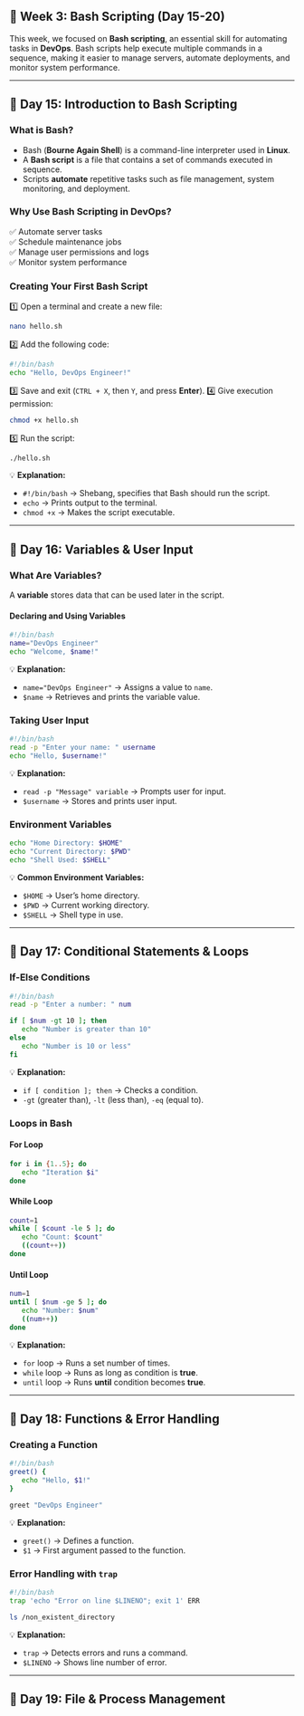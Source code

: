 ## **📌 Week 3: Bash Scripting (Day 15-20)**
This week, we focused on **Bash scripting**, an essential skill for automating tasks in **DevOps**. Bash scripts help execute multiple commands in a sequence, making it easier to manage servers, automate deployments, and monitor system performance.

---

## **🔹 Day 15: Introduction to Bash Scripting**

### **What is Bash?**
- Bash (**Bourne Again Shell**) is a command-line interpreter used in **Linux**.
- A **Bash script** is a file that contains a set of commands executed in sequence.
- Scripts **automate** repetitive tasks such as file management, system monitoring, and deployment.

### **Why Use Bash Scripting in DevOps?**
✅ Automate server tasks  
✅ Schedule maintenance jobs  
✅ Manage user permissions and logs  
✅ Monitor system performance  

### **Creating Your First Bash Script**
1️⃣ Open a terminal and create a new file:
   ```bash
   nano hello.sh
   ```
2️⃣ Add the following code:
   ```bash
   #!/bin/bash
   echo "Hello, DevOps Engineer!"
   ```
3️⃣ Save and exit (`CTRL + X`, then `Y`, and press **Enter**).
4️⃣ Give execution permission:
   ```bash
   chmod +x hello.sh
   ```
5️⃣ Run the script:
   ```bash
   ./hello.sh
   ```
💡 **Explanation:**
- `#!/bin/bash` → Shebang, specifies that Bash should run the script.
- `echo` → Prints output to the terminal.
- `chmod +x` → Makes the script executable.

---

## **🔹 Day 16: Variables & User Input**

### **What Are Variables?**
A **variable** stores data that can be used later in the script.

#### **Declaring and Using Variables**
```bash
#!/bin/bash
name="DevOps Engineer"
echo "Welcome, $name!"
```
💡 **Explanation:**
- `name="DevOps Engineer"` → Assigns a value to `name`.
- `$name` → Retrieves and prints the variable value.

### **Taking User Input**
```bash
#!/bin/bash
read -p "Enter your name: " username
echo "Hello, $username!"
```
💡 **Explanation:**
- `read -p "Message" variable` → Prompts user for input.
- `$username` → Stores and prints user input.

### **Environment Variables**
```bash
echo "Home Directory: $HOME"
echo "Current Directory: $PWD"
echo "Shell Used: $SHELL"
```
💡 **Common Environment Variables:**
- `$HOME` → User’s home directory.
- `$PWD` → Current working directory.
- `$SHELL` → Shell type in use.

---

## **🔹 Day 17: Conditional Statements & Loops**

### **If-Else Conditions**
```bash
#!/bin/bash
read -p "Enter a number: " num

if [ $num -gt 10 ]; then
   echo "Number is greater than 10"
else
   echo "Number is 10 or less"
fi
```
💡 **Explanation:**
- `if [ condition ]; then` → Checks a condition.
- `-gt` (greater than), `-lt` (less than), `-eq` (equal to).

### **Loops in Bash**
#### **For Loop**
```bash
for i in {1..5}; do
   echo "Iteration $i"
done
```
#### **While Loop**
```bash
count=1
while [ $count -le 5 ]; do
   echo "Count: $count"
   ((count++))
done
```
#### **Until Loop**
```bash
num=1
until [ $num -ge 5 ]; do
   echo "Number: $num"
   ((num++))
done
```
💡 **Explanation:**
- `for` loop → Runs a set number of times.
- `while` loop → Runs as long as condition is **true**.
- `until` loop → Runs **until** condition becomes **true**.

---

## **🔹 Day 18: Functions & Error Handling**

### **Creating a Function**
```bash
#!/bin/bash
greet() {
   echo "Hello, $1!"
}

greet "DevOps Engineer"
```
💡 **Explanation:**
- `greet()` → Defines a function.
- `$1` → First argument passed to the function.

### **Error Handling with `trap`**
```bash
#!/bin/bash
trap 'echo "Error on line $LINENO"; exit 1' ERR

ls /non_existent_directory
```
💡 **Explanation:**
- `trap` → Detects errors and runs a command.
- `$LINENO` → Shows line number of error.

---

## **🔹 Day 19: File & Process Management**

